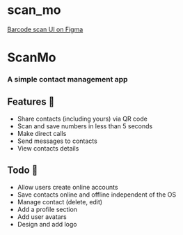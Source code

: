 # scan_mo

[Barcode scan UI on Figma](https://www.figma.com/file/SwPzC4dlPFOY7ylp4ke3hF/Barcode-Contact-app?node-id=0%3A1)

# ScanMo
### A simple contact management app

## Features 📌
* Share contacts (including yours) via QR code
* Scan and save numbers in less than 5 seconds
* Make direct calls
* Send messages to contacts
* View contacts details


## Todo 📝
* Allow users create online accounts
* Save contacts online and offline independent of the OS
* Manage contact (delete, edit)
* Add a profile section
* Add user avatars
* Design and add logo
